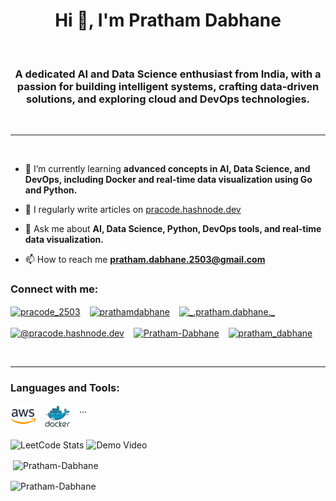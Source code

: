 <h1 align="center">Hi 👋, I'm Pratham Dabhane</h1>

<br>

<h3 align="center">A dedicated AI and Data Science enthusiast from India, with a passion for building intelligent systems, crafting data-driven solutions, and exploring cloud and DevOps technologies.</h3>

<br>
<hr>
<br>

- 🌱 I’m currently learning **advanced concepts in AI, Data Science, and DevOps, including Docker and real-time data visualization using Go and Python.**

- 📝 I regularly write articles on [pracode.hashnode.dev](https://pracode.hashnode.dev)

- 💬 Ask me about **AI, Data Science, Python, DevOps tools, and real-time data visualization.**

- 📫 How to reach me **pratham.dabhane.2503@gmail.com**

<h3 align="left">Connect with me:</h3>
<p align="left" style="display: flex; gap: 15px; flex-wrap: wrap;">
  <a href="https://dev.to/pracode_2503" target="blank">
    <img align="center" src="https://raw.githubusercontent.com/rahuldkjain/github-profile-readme-generator/master/src/images/icons/Social/devto.svg" alt="pracode_2503" height="30" width="40" />
  </a>
  <a href="https://kaggle.com/prathamdabhane" target="blank">
    <img align="center" src="https://raw.githubusercontent.com/rahuldkjain/github-profile-readme-generator/master/src/images/icons/Social/kaggle.svg" alt="prathamdabhane" height="30" width="40" />
  </a>
  <a href="https://instagram.com/_.pratham.dabhane._" target="blank">
    <img align="center" src="https://raw.githubusercontent.com/rahuldkjain/github-profile-readme-generator/master/src/images/icons/Social/instagram.svg" alt="_.pratham.dabhane._" height="30" width="40" />
  </a>
  <a href="https://pracode.hashnode.dev" target="blank">
    <img align="center" src="https://raw.githubusercontent.com/rahuldkjain/github-profile-readme-generator/master/src/images/icons/Social/hashnode.svg" alt="@pracode.hashnode.dev" height="30" width="40" />
  </a>
  <a href="https://www.leetcode.com/Pratham-Dabhane" target="blank">
    <img align="center" src="https://raw.githubusercontent.com/rahuldkjain/github-profile-readme-generator/master/src/images/icons/Social/leet-code.svg" alt="Pratham-Dabhane" height="30" width="40" />
  </a>
  <a href="https://auth.geeksforgeeks.org/user/pratham_dabhane" target="blank">
    <img align="center" src="https://raw.githubusercontent.com/rahuldkjain/github-profile-readme-generator/master/src/images/icons/Social/geeks-for-geeks.svg" alt="pratham_dabhane" height="30" width="40" />
  </a>
</p>

<br> 
<hr> 

<h3 align="left">Languages and Tools:</h3>
<p align="left" align="left" style="display: flex; gap: 15px; flex-wrap: wrap;"> 
  <a href="https://aws.amazon.com" target="_blank" rel="noreferrer"> 
    <img src="https://raw.githubusercontent.com/devicons/devicon/master/icons/amazonwebservices/amazonwebservices-original-wordmark.svg" alt="aws" width="40" height="40"/> 
  </a>
  <a href="https://www.docker.com/" target="_blank" rel="noreferrer"> 
    <img src="https://raw.githubusercontent.com/devicons/devicon/master/icons/docker/docker-original-wordmark.svg" alt="docker" width="40" height="40"/> 
  </a> 
  ...
</p>

![LeetCode Stats](https://leetcard.jacoblin.cool/Pratham-Dabhane)
<img src="Assets/morty.gif" alt="Demo Video" width="500">


<p>&nbsp;<img align="center" src="https://github-readme-stats.vercel.app/api?username=Pratham-Dabhane&show_icons=true&locale=en" alt="Pratham-Dabhane" /></p>

<p><img align="center" src="https://github-readme-streak-stats.herokuapp.com/?user=Pratham-Dabhane&" alt="Pratham-Dabhane" /></p>



